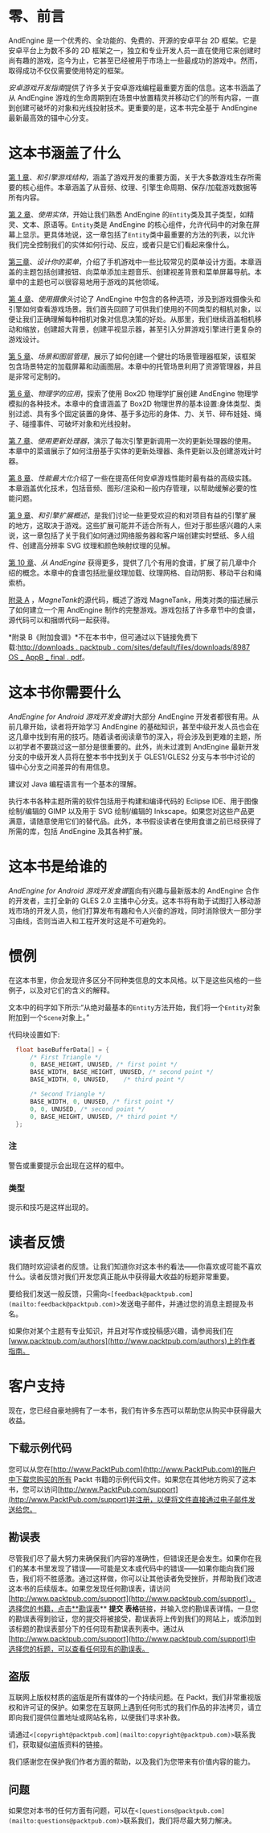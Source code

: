 # 零、前言

AndEngine 是一个优秀的、全功能的、免费的、开源的安卓平台 2D 框架。它是安卓平台上为数不多的 2D 框架之一，独立和专业开发人员一直在使用它来创建时尚有趣的游戏，迄今为止，它甚至已经被用于市场上一些最成功的游戏中。然而，取得成功不仅仅需要使用特定的框架。

*安卓游戏开发指南*提供了许多关于安卓游戏编程最重要方面的信息。这本书涵盖了从 AndEngine 游戏的生命周期到在场景中放置精灵并移动它们的所有内容，一直到创建可破坏的对象和光线投射技术。更重要的是，这本书完全基于 AndEngine 最新最高效的锚中心分支。

# 这本书涵盖了什么

[第 1 章](01.html "Chapter 1. AndEngine Game Structure")、*和引擎游戏结构*，涵盖了游戏开发的重要方面，关于大多数游戏生存所需要的核心组件。本章涵盖了从音频、纹理、引擎生命周期、保存/加载游戏数据等所有内容。

[第 2 章](02.html "Chapter 2. Working with Entities")、*使用实体*，开始让我们熟悉 AndEngine 的`Entity`类及其子类型，如精灵、文本、原语等。`Entity`类是 AndEngine 的核心组件，允许代码中的对象在屏幕上显示。更具体地说，这一章包括了`Entity`类中最重要的方法的列表，以允许我们完全控制我们的实体如何行动、反应，或者只是它们看起来像什么。

[第三章](03.html "Chapter 3. Designing Your Menu")、*设计你的菜单*，介绍了手机游戏中一些比较常见的菜单设计方面。本章涵盖的主题包括创建按钮、向菜单添加主题音乐、创建视差背景和菜单屏幕导航。本章中的主题也可以很容易地用于游戏的其他领域。

[第 4 章](04.html "Chapter 4. Working with Cameras")、*使用摄像头*讨论了 AndEngine 中包含的各种选项，涉及到游戏摄像头和引擎如何查看游戏场景。我们首先回顾了可供我们使用的不同类型的相机对象，以便让我们正确理解每种相机对象对信息决策的好处。从那里，我们继续涵盖相机移动和缩放，创建超大背景，创建平视显示器，甚至引入分屏游戏引擎进行更复杂的游戏设计。

[第 5 章](05.html "Chapter 5. Scene and Layer Management")、*场景和图层管理*，展示了如何创建一个健壮的场景管理器框架，该框架包含场景特定的加载屏幕和动画图层。本章中的托管场景利用了资源管理器，并且是非常可定制的。

[第 6 章](06.html "Chapter 6. Applications of Physics")、*物理学的应用*，探索了使用 Box2D 物理学扩展创建 AndEngine 物理学模拟的各种技术。本章中的食谱涵盖了 Box2D 物理世界的基本设置:身体类型、类别过滤、具有多个固定装置的身体、基于多边形的身体、力、关节、碎布娃娃、绳子、碰撞事件、可破坏对象和光线投射。

[第 7 章](07.html "Chapter 7. Working with Update Handlers")、*使用更新处理器*，演示了每次引擎更新调用一次的更新处理器的使用。本章中的菜谱展示了如何注册基于实体的更新处理器、条件更新以及创建游戏计时器。

[第 8 章](08.html "Chapter 8. Maximizing Performance")、*性能最大化*介绍了一些在提高任何安卓游戏性能时最有益的高级实践。本章涵盖优化技术，包括音频、图形/渲染和一般内存管理，以帮助缓解必要的性能问题。

[第 9 章](09.html "Chapter 9. AndEngine Extensions Overview")、*和引擎扩展概述*，是我们讨论一些更受欢迎的和对项目有益的引擎扩展的地方，这取决于游戏。这些扩展可能并不适合所有人，但对于那些感兴趣的人来说，这一章包括了关于我们如何通过网络服务器和客户端创建实时壁纸、多人组件、创建高分辨率 SVG 纹理和颜色映射纹理的见解。

[第 10 章](10.html "Chapter 10. Getting More From AndEngine")、*从 AndEngine* 获得更多，提供了几个有用的食谱，扩展了前几章中介绍的概念。本章中的食谱包括批量纹理加载、纹理网格、自动阴影、移动平台和绳索桥。

[附录 A](11.html "Appendix A. Source Code for MagneTank") ，*MagneTank*的源代码，概述了游戏 MagneTank，用类对类的描述展示了如何建立一个用 AndEngine 制作的完整游戏。游戏包括了许多章节中的食谱，源代码可以和捆绑代码一起获得。

*附录 B《附加食谱》*不在本书中，但可通过以下链接免费下载:[http://downloads . packtpub . com/sites/default/files/downloads/8987 OS _ AppB _ final . pdf](http://downloads.packtpub.com/sites/default/files/downloads/8987OS_AppB_Final.pdf)。

# 这本书你需要什么

*AndEngine for Android 游戏开发食谱*对大部分 AndEngine 开发者都很有用。从前几章开始，读者将开始学习 AndEngine 的基础知识，甚至中级开发人员也会在这几章中找到有用的技巧。随着读者阅读章节的深入，将会涉及到更难的主题，所以初学者不要跳过这一部分是很重要的。此外，尚未过渡到 AndEngine 最新开发分支的中级开发人员将在整本书中找到关于 GLES1/GLES2 分支与本书中讨论的锚中心分支之间差异的有用信息。

建议对 Java 编程语言有一个基本的理解。

执行本书各种主题所需的软件包括用于构建和编译代码的 Eclipse IDE、用于图像绘制/编辑的 GIMP 以及用于 SVG 绘制/编辑的 Inkscape。如果您对这些产品更满意，请随意使用它们的替代品。此外，本书假设读者在使用食谱之前已经获得了所需的库，包括 AndEngine 及其各种扩展。

# 这本书是给谁的

*AndEngine for Android 游戏开发食谱*面向有兴趣与最新版本的 AndEngine 合作的开发者，主打全新的 GLES 2.0 主播中心分支。这本书将有助于试图打入移动游戏市场的开发人员，他们打算发布有趣和令人兴奋的游戏，同时消除很大一部分学习曲线，否则当进入和工程开发时这是不可避免的。

# 惯例

在这本书里，你会发现许多区分不同种类信息的文本风格。以下是这些风格的一些例子，以及对它们的含义的解释。

文本中的码字如下所示:“从绝对最基本的`Entity`方法开始，我们将一个`Entity`对象附加到一个`Scene`对象上。”

代码块设置如下:

```java
  float baseBufferData[] = {
      /* First Triangle */
      0, BASE_HEIGHT, UNUSED, /* first point */
      BASE_WIDTH, BASE_HEIGHT, UNUSED, /* second point */
      BASE_WIDTH, 0, UNUSED, 	/* third point */

      /* Second Triangle */
      BASE_WIDTH, 0, UNUSED, /* first point */
      0, 0, UNUSED, /* second point */
      0, BASE_HEIGHT, UNUSED, /* third point */
  };
```

### 注

警告或重要提示会出现在这样的框中。

### 类型

提示和技巧是这样出现的。

# 读者反馈

我们随时欢迎读者的反馈。让我们知道你对这本书的看法——你喜欢或可能不喜欢什么。读者反馈对我们开发您真正能从中获得最大收益的标题非常重要。

要给我们发送一般反馈，只需向`<[feedback@packtpub.com](mailto:feedback@packtpub.com)>`发送电子邮件，并通过您的消息主题提及书名。

如果你对某个主题有专业知识，并且对写作或投稿感兴趣，请参阅我们在[www.packtpub.com/authors](http://www.packtpub.com/authors)上的作者指南。

# 客户支持

现在，您已经自豪地拥有了一本书，我们有许多东西可以帮助您从购买中获得最大收益。

## 下载示例代码

您可以从您在[http://www.PacktPub.com](http://www.PacktPub.com)的账户中下载您购买的所有 Packt 书籍的示例代码文件。如果您在其他地方购买了这本书，您可以访问[http://www.PacktPub.com/support](http://www.PacktPub.com/support)并注册，以便将文件直接通过电子邮件发送给您。

## 勘误表

尽管我们尽了最大努力来确保我们内容的准确性，但错误还是会发生。如果你在我们的某本书里发现了错误——可能是文本或代码中的错误——如果你能向我们报告，我们将不胜感激。通过这样做，你可以让其他读者免受挫折，并帮助我们改进这本书的后续版本。如果您发现任何勘误表，请访问[http://www.packtpub.com/support](http://www.packtpub.com/support)，选择您的书籍，点击**勘误表** **提交** **表格**链接，并输入您的勘误表详情。一旦您的勘误表得到验证，您的提交将被接受，勘误表将上传到我们的网站上，或添加到该标题的勘误表部分下的任何现有勘误表列表中。通过从[http://www.packtpub.com/support](http://www.packtpub.com/support)中选择您的标题，可以查看任何现有的勘误表。

## 盗版

互联网上版权材质的盗版是所有媒体的一个持续问题。在 Packt，我们非常重视版权和许可证的保护。如果您在互联网上遇到任何形式的我们作品的非法拷贝，请立即向我们提供位置地址或网站名称，以便我们寻求补救。

请通过`<[copyright@packtpub.com](mailto:copyright@packtpub.com)>`联系我们，获取疑似盗版资料的链接。

我们感谢您在保护我们作者方面的帮助，以及我们为您带来有价值内容的能力。

## 问题

如果您对本书的任何方面有问题，可以在`<[questions@packtpub.com](mailto:questions@packtpub.com)>`联系我们，我们将尽最大努力解决。